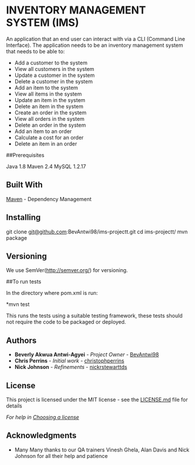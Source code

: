 # INVENTORY MANAGEMENT SYSTEM (IMS)

An application that an end user can interact with via a CLI (Command Line Interface). The application needs to be an inventory management system that needs to be able to: 

* Add a customer to the system
* View all customers in the system
* Update a customer in the system
* Delete a customer in the system
* Add an item to the system
* View all items in the system
* Update an item in the system
* Delete an item in the system
* Create an order in the system
* View all orders in the system
* Delete an order in the system
* Add an item to an order
* Calculate a cost for an order
* Delete an item in an order 



##Prerequisites

Java 1.8
Maven 2.4
MySQL 1.2.17

## Built With

[Maven](https://maven.apache.org/) - Dependency Management

## Installing

git clone git@github.com:BevAntwi98/ims-projectt.git
cd ims-projectt/
mvn package


## Versioning

We use SemVer(http://semver.org/) for versioning.


##To run tests 

In the directory where pom.xml is run:

*mvn test

This runs the tests using a suitable testing framework, these tests should not require the code to be packaged or deployed.


## Authors
* **Beverly Akwua Antwi-Agyei** - *Project Owner* - [BevAntwi98](https://github.com/BevAntwi98)
* **Chris Perrins** - *Initial work* - [christophperrins](https://github.com/christophperrins)
* **Nick Johnson** - *Refinements* - [nickrstewarttds](https://github.com/nickrstewarttds)

## License

This project is licensed under the MIT license - see the [LICENSE.md](LICENSE.md) file for details 

*For help in [Choosing a license](https://choosealicense.com/)*

## Acknowledgments

* Many Many thanks to our QA trainers Vinesh Ghela, Alan Davis and Nick Johnson for all their help and patience


